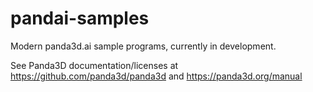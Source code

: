 # pandai-samples
Modern panda3d.ai sample programs, currently in development.

See Panda3D documentation/licenses at https://github.com/panda3d/panda3d and https://panda3d.org/manual
